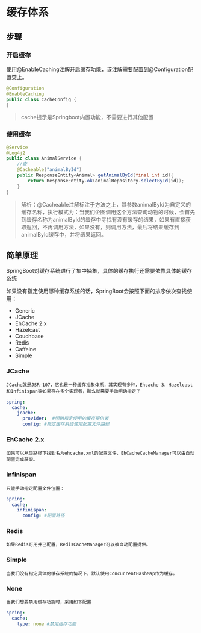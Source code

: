 # 缓存体系
## 步骤
### 开启缓存
使用@EnableCaching注解开启缓存功能，该注解需要配置到@Configuration配置类上。
```java
@Configuration
@EnableCaching
public class CacheConfig {
}
```
> cache提示是Springboot内置功能，不需要进行其他配置
### 使用缓存
```java
@Service
@Log4j2
public class AnimalService {
    //查
    @Cacheable("animalById")
    public ResponseEntity<Animal> getAnimalById(final int id){
        return ResponseEntity.ok(animalRepository.selectById(id));
    }
}
```
> 解析：@Cacheable注解标注于方法之上，其参数animalById为自定义的缓存名称，执行模式为：当我们企图调用这个方法查询动物的时候，会首先到缓存名称为animalById的缓存中寻找有没有缓存的结果，如果有直接获取返回，不再调用方法，如果没有，则调用方法，最后将结果缓存到animalById缓存中，并将结果返回。
## 简单原理
SpringBoot对缓存系统进行了集中抽象，具体的缓存执行还需要依靠具体的缓存系统

如果没有指定使用哪种缓存系统的话，SpringBoot会按照下面的排序依次查找使用：
- Generic
- JCache
- EhCache 2.x
- Hazelcast
- Couchbase
- Redis
- Caffeine
- Simple
### JCache
    JCache就是JSR-107，它也是一种缓存抽象体系，其实现有多种，Ehcache 3，Hazelcast和Infinispan等如果存在多个实现者，那么就需要手动明确指定了
```yaml
spring:
  cache:
    jcache:
      provider:  #明确指定使用的缓存提供者
      config: #指定缓存系统使用配置文件路径
```
### EhCache 2.x
    如果可以从类路径下找到名为ehcache.xml的配置文件，EhCacheCacheManager可以由自动配置完成获取。
### Infinispan
    只能手动指定配置文件位置：
```yaml
spring:
  cache:
    infinispan:
      config: #配置路径
```
### Redis
    如果Redis可用并已配置，RedisCacheManager可以被自动配置提供。
### Simple
    当我们没有指定具体的缓存系统的情况下，默认使用ConcurrentHashMap作为缓存。
### None
    当我们想要禁用缓存功能时，采用如下配置
```yaml
spring:
  cache:
    type: none #禁用缓存功能
```